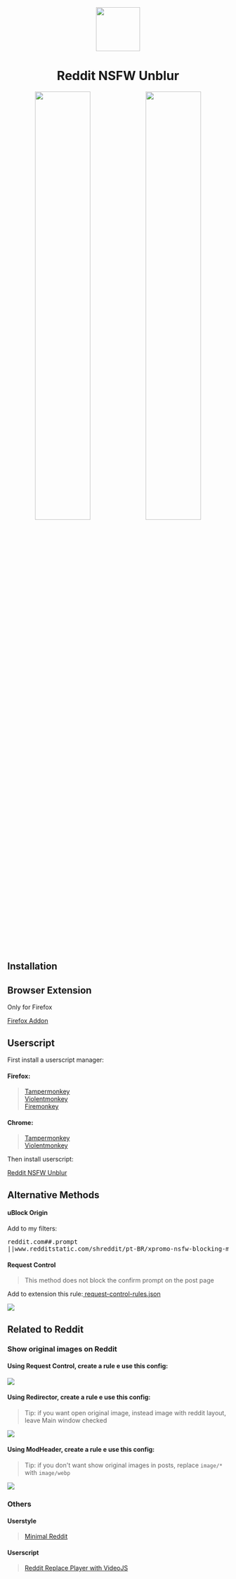 <div align="center">
    <a align="center" width="100%">
        <img width="100px" src="https://raw.githubusercontent.com/zenstorage/Reddit-NSFW-Unblur/main/assets/icon.png">
    </a>
    <h1 align="center">Reddit NSFW Unblur</h1>
    <img width="50%" src="https://raw.githubusercontent.com/zenstorage/Reddit-NSFW-Unblur/main/assets/before-addon.png"><img width="50%" src="https://raw.githubusercontent.com/zenstorage/Reddit-NSFW-Unblur/main/assets/after-addon.png">
</div>
<h2>Installation</h2>
<h2>Browser Extension</h2>
<p>Only for Firefox</p>
<p>
    <a href="https://addons.mozilla.org/pt-BR/firefox/addon/reddit-nsfw-spoiler-unblur/">
    Firefox Addon
    </a>
</p>
<h2>Userscript</h2>
<p>First install a userscript manager:</p>
<h4>Firefox:</h4>
<blockquote>
    <a href="https://addons.mozilla.org/pt-BR/firefox/addon/tampermonkey/" >
    Tampermonkey
    </a>
    <br>
    <a href="https://addons.mozilla.org/pt-BR/firefox/addon/violentmonkey/" >
    Violentmonkey
    </a>
    <br>
    <a href="https://addons.mozilla.org/pt-BR/firefox/addon/firemonkey/" >
    Firemonkey
    </a>
</blockquote>
<h4>Chrome:</h4>
<blockquote>
    <a href="https://chromewebstore.google.com/detail/tampermonkey/dhdgffkkebhmkfjojejmpbldmpobfkfo" >
    Tampermonkey
    </a>
    <br>
    <a href="https://chromewebstore.google.com/detail/violentmonkey/jinjaccalgkegednnccohejagnlnfdag" >
    Violentmonkey
    </a>
</blockquote>
<p>Then install userscript:</p>
<a href="https://greasyfork.org/scripts/485608">Reddit NSFW Unblur</a>
<h2>Alternative Methods</h2>
<h4>uBlock Origin</h4>
<p>Add to my filters:</p>
<pre>reddit.com##.prompt
||www.redditstatic.com/shreddit/pt-BR/xpromo-nsfw-blocking-modal*.js$all,domain=reddit.com</pre>
<h4>Request Control</h4>
<blockquote>This method does not block the confirm prompt on the post page</blockquote>
<p>Add to extension this rule:<a href="https://pastebin.com/2x2NuzUp"> request-control-rules.json</a></p>
<img src="https://i.imgur.com/2oVX1dD.png">
<h2>Related to Reddit</h2>
<h3>Show original images on Reddit</h3>
<h4>Using Request Control, create a rule e use this config:</h4>
<img src="https://i.imgur.com/88YYMgW.png">
<h4>Using Redirector, create a rule e use this config:</h4>
<blockquote>Tip: if you want open original image, instead image with reddit layout, leave Main window checked</blockquote>
<img src="https://i.imgur.com/36MNlQg.png">
<h4>Using ModHeader, create a rule e use this config:</h4>
<blockquote>Tip: if you don't want show original images in posts, replace <code>image/*</code> with <code>image/webp</code></blockquote>
<img src="https://i.imgur.com/FmvA6Mp.png">
<h3>Others</h3>
<h4>Userstyle</h4>
<blockquote>    
    <a href="https://userstyles.world/style/9384/minimal-reddit">Minimal Reddit</a>
</blockquote>
<h4>Userscript</h4>
<blockquote><a href="https://greasyfork.org/pt-BR/scripts/478969-reddit-replace-player-with-videojs">Reddit Replace Player with VideoJS</a></blockquote>
<link rel="stylesheet" href="userscript/style.css" >
